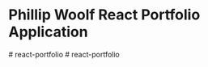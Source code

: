 # Phillip Woolf React Portfolio Application

#   r e a c t - p o r t f o l i o 
 
 #   r e a c t - p o r t f o l i o 
 
 